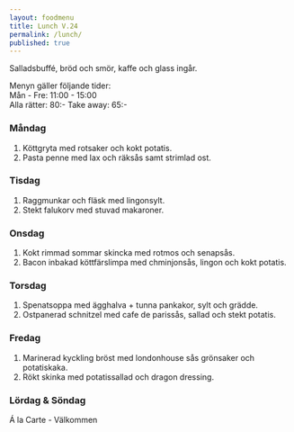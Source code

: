 ```yaml
---
layout: foodmenu
title: Lunch V.24
permalink: /lunch/
published: true
---
```

Salladsbuffé, bröd och smör, kaffe och glass ingår.

Menyn gäller följande tider:  
Mån - Fre: 11:00 - 15:00  
Alla rätter: 80:- Take away: 65:-

### Måndag

1. Köttgryta med rotsaker och kokt potatis.
2. Pasta penne med lax och räksås samt strimlad ost.

### Tisdag

1. Raggmunkar och fläsk med lingonsylt.
2. Stekt falukorv med stuvad makaroner. 

### Onsdag

1. Kokt rimmad sommar skincka med rotmos och senapsås.
2. Bacon inbakad köttfärslimpa med chminjonsås, lingon och kokt potatis.

### Torsdag

 1. Spenatsoppa med ägghalva + tunna pankakor, sylt och grädde.
 2. Ostpanerad schnitzel med cafe de parissås, sallad och stekt potatis.

### Fredag

1. Marinerad kyckling bröst med londonhouse sås grönsaker och potatiskaka.
2. Rökt skinka med potatissallad och dragon dressing.

### Lördag & Söndag
Á la Carte - Välkommen

